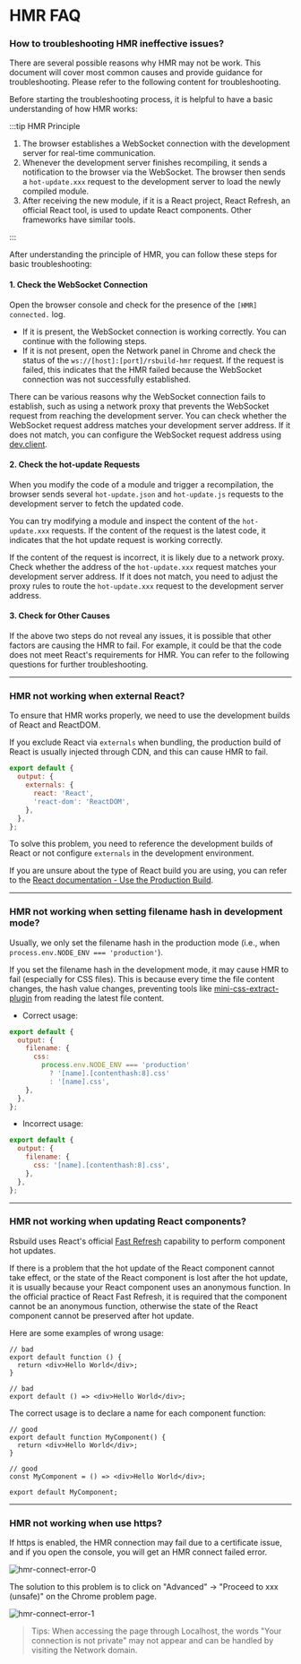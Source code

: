 # HMR FAQ

### How to troubleshooting HMR ineffective issues?

There are several possible reasons why HMR may not be work. This document will cover most common causes and provide guidance for troubleshooting. Please refer to the following content for troubleshooting.

Before starting the troubleshooting process, it is helpful to have a basic understanding of how HMR works:

:::tip HMR Principle

1. The browser establishes a WebSocket connection with the development server for real-time communication.
2. Whenever the development server finishes recompiling, it sends a notification to the browser via the WebSocket. The browser then sends a `hot-update.xxx` request to the development server to load the newly compiled module.
3. After receiving the new module, if it is a React project, React Refresh, an official React tool, is used to update React components. Other frameworks have similar tools.

:::

After understanding the principle of HMR, you can follow these steps for basic troubleshooting:

#### 1. Check the WebSocket Connection

Open the browser console and check for the presence of the `[HMR] connected.` log.

- If it is present, the WebSocket connection is working correctly. You can continue with the following steps.
- If it is not present, open the Network panel in Chrome and check the status of the `ws://[host]:[port]/rsbuild-hmr` request. If the request is failed, this indicates that the HMR failed because the WebSocket connection was not successfully established.

There can be various reasons why the WebSocket connection fails to establish, such as using a network proxy that prevents the WebSocket request from reaching the development server. You can check whether the WebSocket request address matches your development server address. If it does not match, you can configure the WebSocket request address using [dev.client](/config/dev/client).

#### 2. Check the hot-update Requests

When you modify the code of a module and trigger a recompilation, the browser sends several `hot-update.json` and `hot-update.js` requests to the development server to fetch the updated code.

You can try modifying a module and inspect the content of the `hot-update.xxx` requests. If the content of the request is the latest code, it indicates that the hot update request is working correctly.

If the content of the request is incorrect, it is likely due to a network proxy. Check whether the address of the `hot-update.xxx` request matches your development server address. If it does not match, you need to adjust the proxy rules to route the `hot-update.xxx` request to the development server address.

#### 3. Check for Other Causes

If the above two steps do not reveal any issues, it is possible that other factors are causing the HMR to fail. For example, it could be that the code does not meet React's requirements for HMR. You can refer to the following questions for further troubleshooting.

---

### HMR not working when external React?

To ensure that HMR works properly, we need to use the development builds of React and ReactDOM.

If you exclude React via `externals` when bundling, the production build of React is usually injected through CDN, and this can cause HMR to fail.

```js
export default {
  output: {
    externals: {
      react: 'React',
      'react-dom': 'ReactDOM',
    },
  },
};
```

To solve this problem, you need to reference the development builds of React or not configure `externals` in the development environment.

If you are unsure about the type of React build you are using, you can refer to the [React documentation - Use the Production Build](https://legacy.reactjs.org/docs/optimizing-performance#use-the-production-build).

---

### HMR not working when setting filename hash in development mode?

Usually, we only set the filename hash in the production mode (i.e., when `process.env.NODE_ENV === 'production'`).

If you set the filename hash in the development mode, it may cause HMR to fail (especially for CSS files). This is because every time the file content changes, the hash value changes, preventing tools like [mini-css-extract-plugin](https://npmjs.com/package/mini-css-extract-plugin) from reading the latest file content.

- Correct usage:

```js
export default {
  output: {
    filename: {
      css:
        process.env.NODE_ENV === 'production'
          ? '[name].[contenthash:8].css'
          : '[name].css',
    },
  },
};
```

- Incorrect usage:

```js
export default {
  output: {
    filename: {
      css: '[name].[contenthash:8].css',
    },
  },
};
```

---

### HMR not working when updating React components?

Rsbuild uses React's official [Fast Refresh](https://github.com/pmmmwh/react-refresh-webpack-plugin) capability to perform component hot updates.

If there is a problem that the hot update of the React component cannot take effect, or the state of the React component is lost after the hot update, it is usually because your React component uses an anonymous function. In the official practice of React Fast Refresh, it is required that the component cannot be an anonymous function, otherwise the state of the React component cannot be preserved after hot update.

Here are some examples of wrong usage:

```tsx
// bad
export default function () {
  return <div>Hello World</div>;
}

// bad
export default () => <div>Hello World</div>;
```

The correct usage is to declare a name for each component function:

```tsx
// good
export default function MyComponent() {
  return <div>Hello World</div>;
}

// good
const MyComponent = () => <div>Hello World</div>;

export default MyComponent;
```

---

### HMR not working when use https?

If https is enabled, the HMR connection may fail due to a certificate issue, and if you open the console, you will get an HMR connect failed error.

![hmr-connect-error-0](https://lf3-static.bytednsdoc.com/obj/eden-cn/6221eh7uhbfvhn/modern/img_v2_2f90d027-a232-4bd8-8021-dac3c651682g.jpg)

The solution to this problem is to click on "Advanced" -> "Proceed to xxx (unsafe)" on the Chrome problem page.

![hmr-connect-error-1](https://lf3-static.bytednsdoc.com/obj/eden-cn/6221eh7uhbfvhn/modern/3d2d4a38-acfe-4fe2-bdff-48b3366db481.png)

> Tips: When accessing the page through Localhost, the words "Your connection is not private" may not appear and can be handled by visiting the Network domain.
